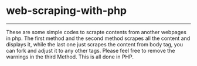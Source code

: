 # web-scraping-with-php
---
These are some simple codes to scrapte contents from another webpages in php.
The first method and the second method scrapes all the content and displays it, while the last one just scrapes the content from body tag, you can fork and adjust it to any other tags.
Please feel free to remove the warnings in the third Method. This is all done in PHP.
